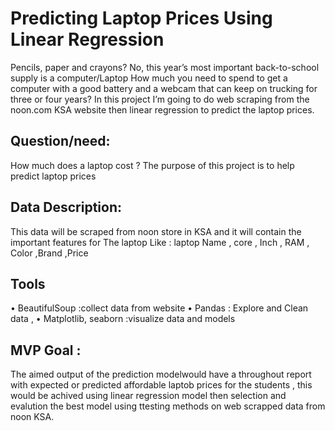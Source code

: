 # Predicting Laptop Prices Using Linear Regression

Pencils, paper and crayons? No, this year’s most important back-to-school supply is a computer/Laptop
How much you need to spend to get a computer with a good battery and a webcam that can keep on trucking for three or four years?
In this project I’m going to do web scraping from the noon.com KSA website then linear regression to predict the laptop prices.

## Question/need:
How much does a laptop cost ?
The purpose of this project is to help predict laptop prices


## Data Description:
This data will be scraped from noon store in KSA and it will contain the important features for The laptop 
Like : laptop Name , core , Inch , RAM , Color ,Brand ,Price

## Tools

•	BeautifulSoup :collect data from website 
•	Pandas : Explore and Clean data , 
•	Matplotlib, seaborn :visualize data and models 

## MVP Goal :
The aimed output of the prediction modelwould have a throughout report with expected or predicted affordable laptob prices for the students , this would be achived using linear regression model then selection and evalution the best model using ttesting methods on web scrapped data from noon  KSA.

